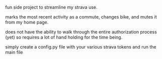 fun side project to streamline my strava use. 

marks the most recent activity as a commute, changes bike, and mutes it from my home page. 

does not have the ability to walk through the entire authorization process (yet) so requires a lot of hand holding for the time being. 

simply create a config.py file with your various strava tokens and run the main file
